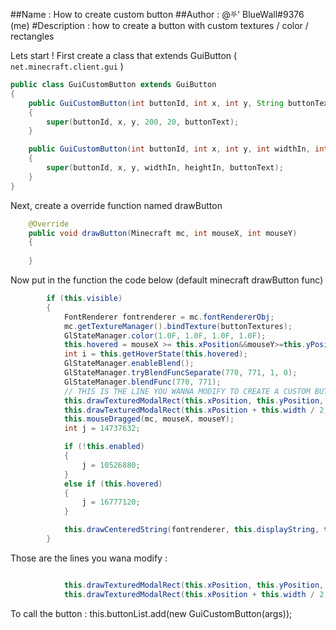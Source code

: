 ##Name : How to create custom button
##Author : @⛧' BlueWall#9376 (me)
#Description : how to create a button with custom textures / color / rectangles

Lets start !
First create a class that extends GuiButton ( `net.minecraft.client.gui` )
```java
public class GuiCustomButton extends GuiButton
{
    public GuiCustomButton(int buttonId, int x, int y, String buttonText)
    {
        super(buttonId, x, y, 200, 20, buttonText);
    }

    public GuiCustomButton(int buttonId, int x, int y, int widthIn, int heightIn, String buttonText)
    {
        super(buttonId, x, y, widthIn, heightIn, buttonText);
    }
}
```
Next, create a override function named drawButton
```java
    @Override
    public void drawButton(Minecraft mc, int mouseX, int mouseY)
    {
        
    }
```
Now put in the function the code below (default minecraft drawButton func)
```java
        if (this.visible)
        {
            FontRenderer fontrenderer = mc.fontRendererObj;
            mc.getTextureManager().bindTexture(buttonTextures);
            GlStateManager.color(1.0F, 1.0F, 1.0F, 1.0F);
            this.hovered = mouseX >= this.xPosition&&mouseY>=this.yPosition&&mouseX<this.xPosition+this.width&&mouseY<this.yPosition+this.height;
            int i = this.getHoverState(this.hovered);
            GlStateManager.enableBlend();
            GlStateManager.tryBlendFuncSeparate(770, 771, 1, 0);
            GlStateManager.blendFunc(770, 771);
            // THIS IS THE LINE YOU WANNA MODIFY TO CREATE A CUSTOM BUTTON
            this.drawTexturedModalRect(this.xPosition, this.yPosition, 0, 46 + i * 20, this.width / 2, this.height);
            this.drawTexturedModalRect(this.xPosition + this.width / 2, this.yPosition, 200 - this.width / 2, 46 + i*20,this.width/2,this.height);
            this.mouseDragged(mc, mouseX, mouseY);
            int j = 14737632;

            if (!this.enabled)
            {
                j = 10526880;
            }
            else if (this.hovered)
            {
                j = 16777120;
            }

            this.drawCenteredString(fontrenderer, this.displayString, this.xPosition + this.width / 2, this.yPosition + (this.height - 8) / 2, j);
        }
```
Those are the lines you wana modify :
```java

            this.drawTexturedModalRect(this.xPosition, this.yPosition, 0, 46 + i * 20, this.width / 2, this.height);
            this.drawTexturedModalRect(this.xPosition + this.width / 2, this.yPosition, 200 - this.width / 2, 46 + i*20,this.width/2,this.height);
```
To call the button :
this.buttonList.add(new GuiCustomButton(args));
